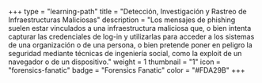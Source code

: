 +++
type = "learning-path"
title = "Detección, Investigación y Rastreo de Infraestructuras Maliciosas"
description = "Los mensajes de phishing suelen estar vinculados a una infraestructura maliciosa que, o bien intenta capturar las credenciales de log-in y utilizarlas para acceder a los sistemas de una organización o de una persona, o bien pretende poner en peligro la seguridad mediante técnicas de ingeniería social, como la exploit de un navegador o de un dispositivo."
weight = 1
thumbnail = "1"
icon = "forensics-fanatic"
badge = "Forensics Fanatic"
color = "#FDA29B"
+++